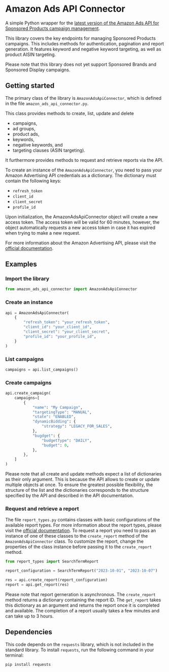 # Amazon Ads API Connector

A simple Python wrapper for the <a href="https://advertising.amazon.com/API/docs/en-us/sponsored-products/3-0/openapi/prod">latest version of the Amazon Ads API for Sponsored Products campaign management</a>.

This library covers the key endpoints for managing Sponsored Products campaigns. This includes methods for authentication, pagination and report generation. It features keyword and negative keyword targeting, as well as product AISIN targeting. 

Please note that this library does not yet support Sponsored Brands and Sponsored Display campaigns.

## Getting started

The primary class of the library is `AmazonAdsApiConnector`, which is defined in the file `amazon_ads_api_connector.py`. 

This class provides methods to create, list, update and delete 
- campaigns, 
- ad groups, 
- product ads, 
- keywords, 
- negative keywords, and
- targeting clauses (ASIN targeting). 

It furthermore provides methods to request and retrieve reports via the API.

To create an instance of the `AmazonAdsApiConnector`, you need to pass your Amazon Advertising API credentials as a dictionary. The dictionary must contain the following keys:

- `refresh_token`
- `client_id`
- `client_secret`
- `profile_id`

Upon initialization, the AmazonAdsApiConnector object will create a new access token. The access token will be valid for 60 minutes, however, the object automatically requests a new access token in case it has expired when trying to make a new request.

For more information about the Amazon Advertising API, please visit the [official documentation](https://advertising.amazon.com/API/docs/en-us/get-started/how-to-use-api).

## Examples
### Import the library
```python
from amazon_ads_api_connector import AmazonAdsApiConnector
```
### Create an instance
```python
api = AmazonAdsApiConnector(
    {
        "refresh_token": "your_refresh_token",
        "client_id": "your_client_id",
        "client_secret": "your_client_secret",
        "profile_id": "your_profile_id",
    }
)
```
### List campaigns
```python
campaigns = api.list_campaigns()
```
### Create campaigns
```python
api.create_campaign(
    campaigns=[
        {
            "name": "My Campaign",
            "targetingType": "MANUAL",
            "state": "ENABLED",
            "dynamicBidding": {
                "strategy": "LEGACY_FOR_SALES",
            },
            "bugdget": {
                "budgetType": "DAILY",
                "budget": 0,
            },
        },
    ]
)
```
Please note that all create and update methods expect a list of dictionaries as their only argument. This is because the API allows to create or update multiple objects at once. To ensure the greatest possible flexibility, the structure of the list and the dictionaries corresponds to the structure specified by the API and described in the API documentation.

### Request and retrieve a report

The file `report_types.py` contains classes with basic configurations of the available report types. For more information about the report types, please visit the [official documentation](https://advertising.amazon.com/API/docs/en-us/guides/reporting/v3/report-types). To request a report you need to pass an instance of one of these classes to the `create_report` method of the `AmazonAdsApiConnector` class. To customize the report, change the properties of the class instance before passing it to the `create_report` method.

```python
from report_types import SearchTermReport

report_configuration = SearchTermReport("2023-10-01", "2023-10-07")

res = api.create_report(report_configuration)
report = api.get_report(res)
```
Please note that report gerneration is asynchronous. The `create_report` method returns a dictionary containing the report ID. The `get_report` takes this dictionary as an argument and returns the report once it is completed and available. The completion of a report usually takes a few minutes and can take up to 3 hours.

## Dependencies

This code depends on the `requests` library, which is not included in the standard library. To install `requests`, run the following command in your terminal:

```
pip install requests
```